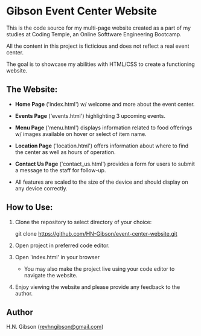 # Gibson Event Center Website

This is the code source for my multi-page website created as a part of my studies at Coding Temple, an Online Softtware Engineering Bootcamp. 

All the content in this project is ficticious and does not reflect a real event center.

The goal is to showcase my abilities with HTML/CSS to create a functioning website.

## The Website:

- **Home Page** ('index.html') w/ welcome and more about the event center.
- **Events Page** ('events.html') highlighting 3 upcoming events.
- **Menu Page** ('menu.html') displays information related to food offerings w/ images available on hover or select of item name.
- **Location Page** ('location.html') offers information about where to find the center as well as hours of operation.
- **Contact Us Page** ('contact_us.html') provides a form for users to submit a message to the staff for follow-up.

- All features are scaled to the size of the device and should display on any device correctly.

## How to Use:

1. Clone the repository to select directory of your choice:

    git clone https://github.com/HN-Gibson/event-center-website.git

2. Open project in preferred code editor.

3. Open 'index.html' in your browser 

    - You may also make the project live using your code editor to navigate the website.

4. Enjoy viewing the website and please provide any feedback to the author.

## Author

H.N. Gibson (revhngibson@gmail.com)

